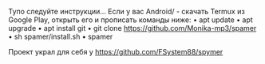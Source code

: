 Тупо следуйте инструкции...
Если у вас Android/ - скачать Termux из Google Play, открыть его и прописать команды ниже:
• apt update
• apt upgrade
• apt install git
• git clone https://github.com/Monika-mp3/spamer
• sh spamer/install.sh
• spamer




Проект украл для себя у https://github.com/FSystem88/spymer 
